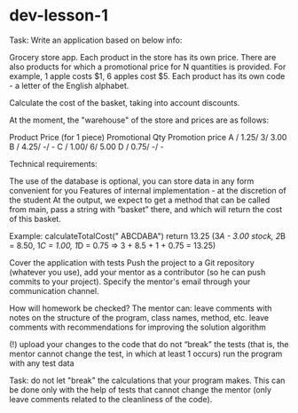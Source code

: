 # dev-lesson-1
Task:
Write an application based on below info:

Grocery store app. Each product in the store has its own price. 
There are also products for which a promotional price for N quantities is provided. 
For example, 1 apple costs $1, 6 apples cost $5. Each product has its own code - a letter of the English alphabet.

Calculate the cost of the basket, taking into account discounts.

At the moment, the "warehouse" of the store and prices are as follows:

Product   Price (for 1 piece)   Promotional Qty   Promotion price
A /       1.25/                 3/                  3.00
B /       4.25/                 -/                   -
C /       1.00/                 6/                 5.00
D /       0.75/                 -/                  -

 
Technical requirements:

The use of the database is optional, you can store data in any form convenient for you
Features of internal implementation - at the discretion of the student
At the output, we expect to get a method that can be called from main, 
pass a string with “basket” there, and which will return the cost of this basket.

Example:
calculateTotalCost(" ABCDABA") return 13.25 (3*A - 3.00 stock, 2*B = 8.50, 1*C = 1.00, 1*D = 0.75 => 3 + 8.5 + 1 + 0.75 = 13.25)

Cover the application with tests
Push the project to a Git repository (whatever you use), 
add your mentor as a contributor (so he can push commits to your project). 
Specify the mentor's email through your communication channel.


 
How will homework be checked?
The mentor can:
leave comments with notes on the structure of the program, class names, method, etc.
leave comments with recommendations for improving the solution algorithm

(!) upload your changes to the code that do not “break” the tests (that is, the mentor cannot change the test, in which at least 1 occurs)
run the program with any test data

Task: do not let "break" the calculations that your program makes. 
This can be done only with the help of tests that cannot change the mentor (only leave comments related to the cleanliness of the code).
